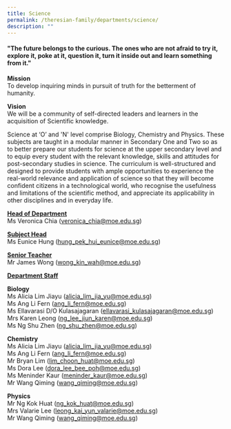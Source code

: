 ```yaml
---
title: Science
permalink: /theresian-family/departments/science/
description: ""
---
```

<h4><strong>"The future belongs to the curious. The ones who are not afraid to try it, explore it, poke at it, question it, turn it inside out and learn something from it."</strong></h4>
<p><strong>Mission<br /></strong>To develop inquiring minds in pursuit of truth for the betterment of humanity.</p>
<p><strong>Vision<br /></strong>We will be a community of self-directed leaders and learners in the acquisition of Scientific knowledge.</p>
<p>Science at &lsquo;O&rsquo; and 'N' level comprise Biology, Chemistry and Physics. These subjects are taught in a modular manner in Secondary One and Two so as to better prepare our students for science at the upper secondary level and to equip every student with the relevant knowledge, skills and attitudes for post-secondary studies in science. The curriculum is well-structured and designed to provide students with ample opportunities to experience the real-world relevance and application of science so that they will become confident citizens in a technological world, who recognise the usefulness and limitations of the scientific method, and appreciate its applicability in other disciplines and in everyday life.</p>
<p><strong><u>Head of Department<br /></u></strong>Ms Veronica Chia (<a href="mailto:veronica_chia@moe.edu.sg">veronica_chia@moe.edu.sg</a>)</p>
<p><strong><u>Subject Head<br /></u></strong>Ms Eunice Hung (<a href="mailto:hung_pek_hui_eunice@moe.edu.sg">hung_pek_hui_eunice@moe.edu.sg</a>)<u><br /></u></p>
<p><strong><u>Senior Teacher<br /></u></strong>Mr James Wong&nbsp;(<a href="mailto:wong_kin_wah@moe.edu.sg">wong_kin_wah@moe.edu.sg</a>)</p>
<p><strong><u>Department Staff</u></strong></p>
<p><strong>Biology<br /></strong>Ms Alicia Lim Jiayu (<a href="mailto:alicia_lim_jia_yu@moe.edu.sg">alicia_lim_jia_yu@moe.edu.sg</a>)<br />Ms Ang Li Fern (<a href="mailto:ang_li_fern@moe.edu.sg">ang_li_fern@moe.edu.sg</a>)<br />Ms Ellavarasi D/O Kulasajagaran (<a href="mailto:ellavarasi_kulasajagaran@moe.edu.sg">ellavarasi_kulasajagaran@moe.edu.sg</a>)<br />Mrs Karen Leong&nbsp;(<a href="mailto:ng_lee_jiun_karen@moe.edu.sg">ng_lee_jiun_karen@moe.edu.sg</a>)<br />Ms&nbsp;Ng Shu Zhen&nbsp;(<a href="mailto:ng_shu_zhen@moe.edu.sg">ng_shu_zhen@moe.edu.sg</a>)</p>
<p><strong>Chemistry<br /></strong>Ms Alicia Lim Jiayu (<a href="mailto:alicia_lim_jia_yu@moe.edu.sg">alicia_lim_jia_yu@moe.edu.sg</a>)<br />Ms Ang Li Fern (<a href="mailto:ang_li_fern@moe.edu.sg">ang_li_fern@moe.edu.sg</a>)<br />Mr Bryan Lim (<a href="mailto:lim_choon_huat@moe.edu.sg">lim_choon_huat@moe.edu.sg</a>)&nbsp;<br />Ms Dora Lee&nbsp;(<a href="mailto:dora_lee_bee_poh@moe.edu.sg">dora_lee_bee_poh@moe.edu.sg</a>)<br />Ms Meninder Kaur (<a href="mailto:meninder_kaur@moe.edu.sg">meninder_kaur@moe.edu.sg</a>)<br />Mr Wang Qiming&nbsp;(<a href="mailto:wang_qiming@moe.edu.sg">wang_qiming@moe.edu.sg</a>)</p>
<p><strong>Physics<br /></strong>Mr Ng Kok Huat (<a href="mailto:ng_kok_huat@moe.edu.sg">ng_kok_huat@moe.edu.sg</a>)<br />Mrs Valarie Lee&nbsp;(<a href="mailto:leong_kai_yun_valarie@moe.edu.sg">leong_kai_yun_valarie@moe.edu.sg</a>)<br />Mr Wang Qiming&nbsp;(<a href="mailto:wang_qiming@moe.edu.sg">wang_qiming@moe.edu.sg</a>)</p>